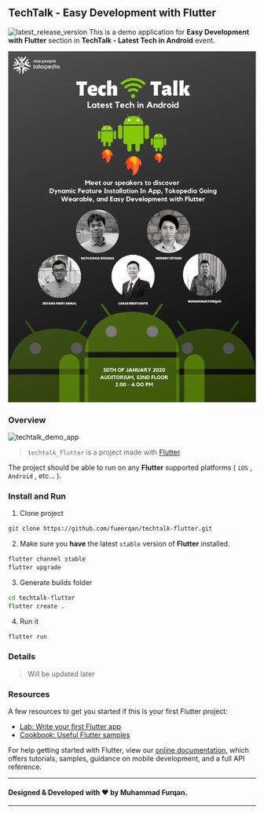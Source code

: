 ## TechTalk - Easy Development with Flutter
![latest_release_version][]
This is a demo application for **Easy Development with Flutter** section in **TechTalk - Latest Tech in Android** event.

![banner]

### Overview
 ![techtalk_demo_app]
> `techtalk_flutter` is a project made with [Flutter][flutter_dev].

The project should be able to run on any **Flutter** supported platforms ( `iOS` , `Android` , etc... ).

### Install and Run
1. Clone project
``` bash
git clone https://github.com/fueerqan/techtalk-flutter.git
```
2. Make sure you  **have** the latest `stable` version of **Flutter** installed.
``` bash
flutter channel stable
flutter upgrade
```
3. Generate builds folder
```bash
cd techtalk-flutter
flutter create .
```
4. Run it
```bash
flutter run
```

### Details
> Will be updated later

### Resources
A few resources to get you started if this is your first Flutter project:

- [Lab: Write your first Flutter app][flutter_first_app]
- [Cookbook: Useful Flutter samples][flutter_cookbook]

For help getting started with Flutter, view our [online documentation][flutter_docs], which offers tutorials, samples, guidance on mobile development, and a full API reference.

---
#### Designed & Developed with ❤️ by Muhammad Furqan.
---
[latest_release_version]: https://img.shields.io/github/v/release/fueerqan/techtalk-flutter
[banner]: https://github.com/fueerqan/techtalk-flutter/blob/master/assets/images/banner.png?raw=true
[techtalk_demo_app]: https://github.com/fueerqan/techtalk-flutter/blob/master/assets/images/techtalk_demo_app.gif?raw=true

[flutter_dev]: https://flutter.dev
[flutter_docs]: https://flutter.dev/docs
[flutter_first_app]: https://flutter.dev/docs/get-started/codelab
[flutter_cookbook]: https://flutter.dev/docs/cookbook
